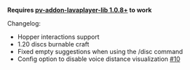 **Requires [pv-addon-lavaplayer-lib 1.0.8+](https://modrinth.com/plugin/pv-addon-lavaplayer-lib/version/1.0.8) to work**

Changelog:
- Hopper interactions support
- 1.20 discs burnable craft
- Fixed empty suggestions when using the /disc command
- Config option to disable voice distance visualization [#10](https://github.com/plasmoapp/pv-addon-discs/issues/10)
